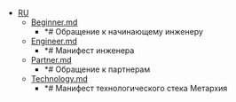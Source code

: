 - <a href = "E:\Node_projects\Node_Way\ArchivTSH_2\ArhivMetarhia_2\Manifesto-master\RU\cat.RU\dir.RU.md">RU</a>
    - <a href = "E:\Node_projects\Node_Way\ArchivTSH_2\ArhivMetarhia_2\Manifesto-master\RU\Beginner.md">Beginner.md</a>
        - *# Обращение к начинающему инженеру
    - <a href = "E:\Node_projects\Node_Way\ArchivTSH_2\ArhivMetarhia_2\Manifesto-master\RU\Engineer.md">Engineer.md</a>
        - *# Манифест инженера
    - <a href = "E:\Node_projects\Node_Way\ArchivTSH_2\ArhivMetarhia_2\Manifesto-master\RU\Partner.md">Partner.md</a>
        - *# Обращение к партнерам
    - <a href = "E:\Node_projects\Node_Way\ArchivTSH_2\ArhivMetarhia_2\Manifesto-master\RU\Technology.md">Technology.md</a>
        - *# Манифест технологического стека Метархия
